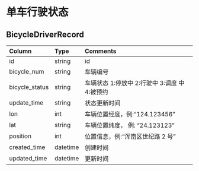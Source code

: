 # 单车行驶状态


## BicycleDriverRecord
Column|Type|Comments
:--|:--|:--
id|string|id  
bicycle_num|string|车辆编号
bicycle_status|string|车辆状态 1:停放中 2:行驶中 3:调度 中 4:被预约
update_time|string|状态更新时间
lon|int|车辆位置经度，例:“124.123456”
lat|string|车辆位置纬度， 例: “24.123123”
position|int|位置信息，例:“浑南区世纪路 2 号”
created_time|datetime|创建时间
updated_time|datetime|更新时间
